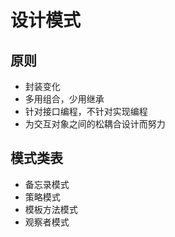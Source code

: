 # 设计模式

## 原则

* 封装变化
* 多用组合，少用继承
* 针对接口编程，不针对实现编程
* 为交互对象之间的松耦合设计而努力

## 模式类表

* 备忘录模式
* 策略模式
* 模板方法模式
* 观察者模式